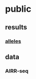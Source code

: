 # public

## results
### [alleles](https://github.com/Watson-Lab/public/tree/main/results/alleles)

## data
### AIRR-seq
